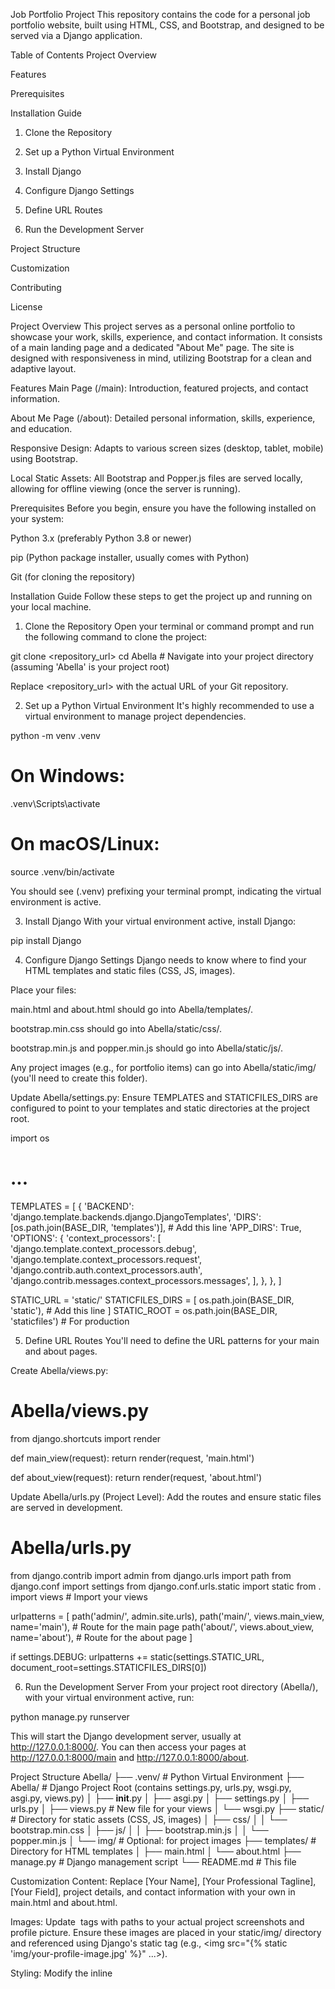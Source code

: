 Job Portfolio Project
This repository contains the code for a personal job portfolio website, built using HTML, CSS, and Bootstrap, and designed to be served via a Django application.

Table of Contents
Project Overview

Features

Prerequisites

Installation Guide

1. Clone the Repository

2. Set up a Python Virtual Environment

3. Install Django

4. Configure Django Settings

5. Define URL Routes

6. Run the Development Server

Project Structure

Customization

Contributing

License

Project Overview
This project serves as a personal online portfolio to showcase your work, skills, experience, and contact information. It consists of a main landing page and a dedicated "About Me" page. The site is designed with responsiveness in mind, utilizing Bootstrap for a clean and adaptive layout.

Features
Main Page (/main): Introduction, featured projects, and contact information.

About Me Page (/about): Detailed personal information, skills, experience, and education.

Responsive Design: Adapts to various screen sizes (desktop, tablet, mobile) using Bootstrap.

Local Static Assets: All Bootstrap and Popper.js files are served locally, allowing for offline viewing (once the server is running).

Prerequisites
Before you begin, ensure you have the following installed on your system:

Python 3.x (preferably Python 3.8 or newer)

pip (Python package installer, usually comes with Python)

Git (for cloning the repository)

Installation Guide
Follow these steps to get the project up and running on your local machine.

1. Clone the Repository
Open your terminal or command prompt and run the following command to clone the project:

git clone <repository_url>
cd Abella # Navigate into your project directory (assuming 'Abella' is your project root)

Replace <repository_url> with the actual URL of your Git repository.

2. Set up a Python Virtual Environment
It's highly recommended to use a virtual environment to manage project dependencies.

python -m venv .venv
# On Windows:
.venv\Scripts\activate
# On macOS/Linux:
source .venv/bin/activate

You should see (.venv) prefixing your terminal prompt, indicating the virtual environment is active.

3. Install Django
With your virtual environment active, install Django:

pip install Django

4. Configure Django Settings
Django needs to know where to find your HTML templates and static files (CSS, JS, images).

Place your files:

main.html and about.html should go into Abella/templates/.

bootstrap.min.css should go into Abella/static/css/.

bootstrap.min.js and popper.min.js should go into Abella/static/js/.

Any project images (e.g., for portfolio items) can go into Abella/static/img/ (you'll need to create this folder).

Update Abella/settings.py:
Ensure TEMPLATES and STATICFILES_DIRS are configured to point to your templates and static directories at the project root.

import os

# ...
TEMPLATES = [
    {
        'BACKEND': 'django.template.backends.django.DjangoTemplates',
        'DIRS': [os.path.join(BASE_DIR, 'templates')], # Add this line
        'APP_DIRS': True,
        'OPTIONS': {
            'context_processors': [
                'django.template.context_processors.debug',
                'django.template.context_processors.request',
                'django.contrib.auth.context_processors.auth',
                'django.contrib.messages.context_processors.messages',
            ],
        },
    },
]

STATIC_URL = 'static/'
STATICFILES_DIRS = [
    os.path.join(BASE_DIR, 'static'), # Add this line
]
STATIC_ROOT = os.path.join(BASE_DIR, 'staticfiles') # For production

5. Define URL Routes
You'll need to define the URL patterns for your main and about pages.

Create Abella/views.py:

# Abella/views.py
from django.shortcuts import render

def main_view(request):
    return render(request, 'main.html')

def about_view(request):
    return render(request, 'about.html')

Update Abella/urls.py (Project Level):
Add the routes and ensure static files are served in development.

# Abella/urls.py
from django.contrib import admin
from django.urls import path
from django.conf import settings
from django.conf.urls.static import static
from . import views # Import your views

urlpatterns = [
    path('admin/', admin.site.urls),
    path('main/', views.main_view, name='main'), # Route for the main page
    path('about/', views.about_view, name='about'), # Route for the about page
]

if settings.DEBUG:
    urlpatterns += static(settings.STATIC_URL, document_root=settings.STATICFILES_DIRS[0])

6. Run the Development Server
From your project root directory (Abella/), with your virtual environment active, run:

python manage.py runserver

This will start the Django development server, usually at http://127.0.0.1:8000/. You can then access your pages at http://127.0.0.1:8000/main and http://127.0.0.1:8000/about.

Project Structure
Abella/
├── .venv/                   # Python Virtual Environment
├── Abella/                  # Django Project Root (contains settings.py, urls.py, wsgi.py, asgi.py, views.py)
│   ├── __init__.py
│   ├── asgi.py
│   ├── settings.py
│   ├── urls.py
│   ├── views.py             # New file for your views
│   └── wsgi.py
├── static/                  # Directory for static assets (CSS, JS, images)
│   ├── css/
│   │   └── bootstrap.min.css
│   ├── js/
│   │   ├── bootstrap.min.js
│   │   └── popper.min.js
│   └── img/                 # Optional: for project images
├── templates/               # Directory for HTML templates
│   ├── main.html
│   └── about.html
├── manage.py                # Django management script
└── README.md                # This file

Customization
Content: Replace [Your Name], [Your Professional Tagline], [Your Field], project details, and contact information with your own in main.html and about.html.

Images: Update <img> tags with paths to your actual project screenshots and profile picture. Ensure these images are placed in your static/img/ directory and referenced using Django's static tag (e.g., <img src="{% static 'img/your-profile-image.jpg' %}" ...>).

Styling: Modify the inline <style> blocks in main.html and about.html or create separate CSS files (e.g., static/css/custom.css) for more extensive styling.

Projects: Add or remove .project-item divs in main.html as needed for your portfolio.

Contributing
If you'd like to contribute to this project, please follow these steps:

Fork the repository.

Create a new branch (git checkout -b feature/YourFeature).

Make your changes.

Commit your changes (git commit -m 'Add some feature').

Push to the branch (git push origin feature/YourFeature).

Open a Pull Request.

License
This project is open-sourced under the MIT License. See the LICENSE file for more details.
